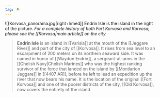 ```yaml
---
tag: 🏝️
---
```

![[Korvosa_panorama.jpg|right+hmed]] 
 Endrin Isle is the island in the right of the picture.
*For a complete history of both Fort Korvosa and Korvosa, please see the [[Korvosa|main article]] on the city.*
> **Endrin Isle** is an island in [[Varisia]] at the mouth of the [[Jeggare River]] and part of the city of [[Korvosa]]. It rises from sea level to an escarpment of 200 meters on its northern seaward side. It was named in honor of [[Waydon Endrin]], a sergeant-at-arms in the [[Chelish Navy|Chelish Marines]] who was the highest ranking survivor of the force that landed on the island by [[Montlarion Jeggare]] in [[4407 AR]], before he left to lead an expedition up the river that now bears his name. It is the location of the original [[Fort Korvosa]] and one of the poorer districts of the city, [[Old Korvosa]], now covers the entirety of the island.








